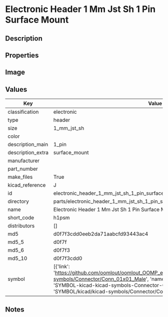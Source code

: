# Electronic Header 1 Mm Jst Sh 1 Pin Surface Mount

## Description

## Properties


## Image


## Values

| Key | Value |
| --- | --- |
| classification | electronic |
| type | header |
| size | 1_mm_jst_sh |
| color |  |
| description_main | 1_pin |
| description_extra | surface_mount |
| manufacturer |  |
| part_number |  |
| make_files | True |
| kicad_reference | J |
| id | electronic_header_1_mm_jst_sh_1_pin_surface_mount |
| directory | parts/electronic_header_1_mm_jst_sh_1_pin_surface_mount |
| name | Electronic Header 1 Mm Jst Sh 1 Pin Surface Mount |
| short_code | h1psm |
| distributors | [] |
| md5 | d0f7f3cdd0eeb2da71aabcfd93443ac4 |
| md5_5 | d0f7f |
| md5_6 | d0f7f3 |
| md5_10 | d0f7f3cdd0 |
| symbol | [{'link': 'https://github.com/oomlout/oomlout_OOMP_eda_V2/tree/main/SYMBOL/kicad/kicad-symbols/Connector/Conn_01x01_Male', 'name': 'Connector : Conn_01x01_Male', 'id': 'SYMBOL-kicad-kicad-symbols-Connector-Conn_01x01_Male', 'directory': 'SYMBOL/kicad/kicad-symbols/Connector/Conn_01x01_Male/'}] |

## Notes

